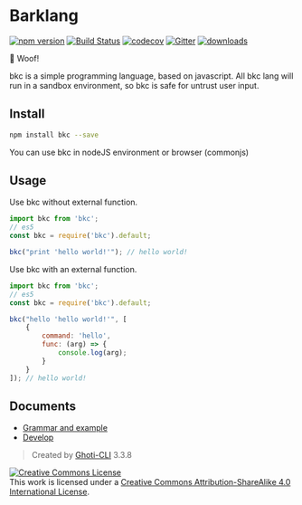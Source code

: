 # Barklang

[![npm version](https://badge.fury.io/js/bkc.svg)](https://www.npmjs.com/package/bkc)
[![Build Status](https://travis-ci.org/WMXPY/Barklang.svg?branch=master)](https://travis-ci.org/WMXPY/Barklang)
[![codecov](https://codecov.io/gh/WMXPY/Barklang/branch/master/graph/badge.svg)](https://codecov.io/gh/WMXPY/Barklang)
[![Gitter](https://badges.gitter.im/WMXPY/Barklang.svg)](https://gitter.im/Barklang?utm_source=badge&utm_medium=badge&utm_campaign=pr-badge)
[![downloads](https://img.shields.io/npm/dm/bkc.svg)](https://www.npmjs.com/package/bkc)

:dog: Woof!

bkc is a simple programming language, based on javascript. All bkc lang will run in a sandbox environment, so bkc is safe for untrust user input.

## Install

```bash
npm install bkc --save
```

You can use bkc in nodeJS environment or browser (commonjs)

## Usage

Use bkc without external function.

```js
import bkc from 'bkc';
// es5
const bkc = require('bkc').default;

bkc("print 'hello world!'"); // hello world!
```

Use bkc with an external function.

```js
import bkc from 'bkc';
// es5
const bkc = require('bkc').default;

bkc("hello 'hello world!'", [
    {
        command: 'hello',
        func: (arg) => {
            console.log(arg);
        }
    }
]); // hello world!
```

## Documents

-   [Grammar and example](https://github.com/WMXPY/bkc/blob/master/doc/bkc.md)
-   [Develop](https://github.com/WMXPY/bkc/blob/master/doc/develop.md)

> Created by [Ghoti-CLI](https://github.com/WMXPY/Ghoti-CLI/) 3.3.8

<a rel="license" href="http://creativecommons.org/licenses/by-sa/4.0/"><img alt="Creative Commons License" style="border-width:0" src="https://i.creativecommons.org/l/by-sa/4.0/88x31.png" /></a><br />This work is licensed under a <a rel="license" href="http://creativecommons.org/licenses/by-sa/4.0/">Creative Commons Attribution-ShareAlike 4.0 International License</a>.
